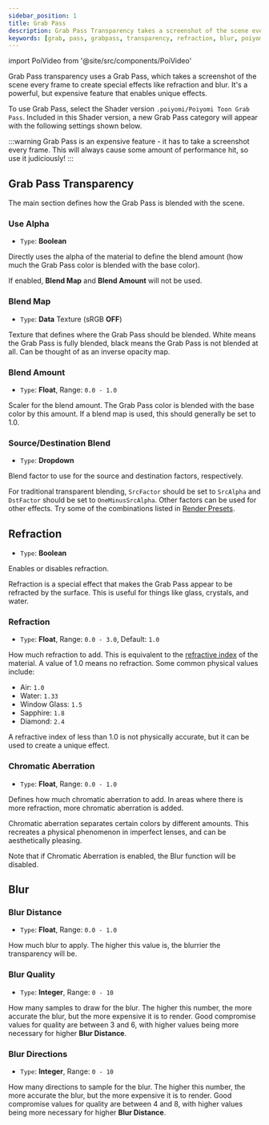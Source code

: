 ```yaml
---
sidebar_position: 1
title: Grab Pass
description: Grab Pass Transparency takes a screenshot of the scene every frame to create special effects, such as refraction and blur.
keywords: [grab, pass, grabpass, transparency, refraction, blur, poiyomi, shader]
---
```

import PoiVideo from '@site/src/components/PoiVideo'

Grab Pass transparency uses a Grab Pass, which takes a screenshot of the scene every frame to create special effects like refraction and blur. It's a powerful, but expensive feature that enables unique effects.

To use Grab Pass, select the Shader version `.poiyomi/Poiyomi Toon Grab Pass`. Included in this Shader version, a new Grab Pass category will appear with the following settings shown below.

:::warning
Grab Pass is an expensive feature - it has to take a screenshot every frame. This will always cause some amount of performance hit, so use it judiciously!
:::

## Grab Pass Transparency

The main section defines how the Grab Pass is blended with the scene.

### Use Alpha

- `Type`: **Boolean**

Directly uses the alpha of the material to define the blend amount (how much the Grab Pass color is blended with the base color).

If enabled, **Blend Map** and **Blend Amount** will not be used.

### Blend Map

- `Type`: **Data** Texture (sRGB **OFF**)

Texture that defines where the Grab Pass should be blended. White means the Grab Pass is fully blended, black means the Grab Pass is not blended at all. Can be thought of as an inverse opacity map.

### Blend Amount

- `Type`: **Float**, Range: `0.0 - 1.0`

Scaler for the blend amount. The Grab Pass color is blended with the base color by this amount. If a blend map is used, this should generally be set to 1.0.

### Source/Destination Blend

- `Type`: **Dropdown**

Blend factor to use for the source and destination factors, respectively.

For traditional transparent blending, `SrcFactor` should be set to `SrcAlpha` and `DstFactor` should be set to `OneMinusSrcAlpha`. Other factors can be used for other effects. Try some of the combinations listed in [Render Presets](/docs/general/render-preset.md#blending).

## Refraction

- `Type`: **Boolean**

Enables or disables refraction.

Refraction is a special effect that makes the Grab Pass appear to be refracted by the surface. This is useful for things like glass, crystals, and water. 

### Refraction

- `Type`: **Float**, Range: `0.0 - 3.0`, Default: `1.0`

How much refraction to add. This is equivalent to the [refractive index](https://en.wikipedia.org/wiki/Refractive_index) of the material. A value of 1.0 means no refraction. Some common physical values include:

- Air: `1.0`
- Water: `1.33`
- Window Glass: `1.5`
- Sapphire: `1.8`
- Diamond: `2.4`

A refractive index of less than 1.0 is not physically accurate, but it can be used to create a unique effect.

### Chromatic Aberration

- `Type`: **Float**, Range: `0.0 - 1.0`

Defines how much chromatic aberration to add. In areas where there is more refraction, more chromatic aberration is added.

Chromatic aberration separates certain colors by different amounts. This recreates a physical phenomenon in imperfect lenses, and can be aesthetically pleasing.

Note that if Chromatic Aberration is enabled, the Blur function will be disabled.

## Blur

### Blur Distance

- `Type`: **Float**, Range: `0.0 - 1.0`

How much blur to apply. The higher this value is, the blurrier the transparency will be.

### Blur Quality

- `Type`: **Integer**, Range: `0 - 10`

How many samples to draw for the blur. The higher this number, the more accurate the blur, but the more expensive it is to render. Good compromise values for quality are between 3 and 6, with higher values being more necessary for higher **Blur Distance**.

### Blur Directions

- `Type`: **Integer**, Range: `0 - 10`

How many directions to sample for the blur. The higher this number, the more accurate the blur, but the more expensive it is to render. Good compromise values for quality are between 4 and 8, with higher values being more necessary for higher **Blur Distance**.
